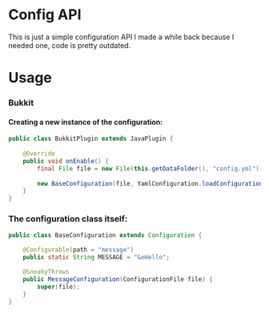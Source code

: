 # Config API
This is just a simple configuration API I made a while back because I needed one, code is pretty outdated.

# Usage
### Bukkit

#### Creating a new instance of the configuration:
```java
public class BukkitPlugin extends JavaPlugin {
    
    @Override
    public void onEnable() {
        final File file = new File(this.getDataFolder(), "config.yml");
        
        new BaseConfiguration(file, YamlConfiguration.loadConfiguration(file));
    }
}
```

### The configuration class itself:
```java
public class BaseConfiguration extends Configuration {

    @Configurable(path = "message")
    public static String MESSAGE = "&eHello";

    @SneakyThrows
    public MessageConfiguration(ConfigurationFile file) {
        super(file);
    }
}
```